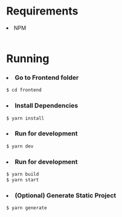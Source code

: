 # Requirements

<li> NPM </li>

<br>

# Running

<h3> <li> Go to Frontend folder  </li></h3>

```bash
$ cd frontend
```

<h3> <li> Install Dependencies  </li></h3>

```bash
$ yarn install
```

<h3> <li> Run for development  </li></h3>

```bash
$ yarn dev
```

<h3> <li> Run for development  </li></h3>

```bash
$ yarn build
$ yarn start
```

<h3> <li> (Optional) Generate Static Project  </li></h3>

```bash
$ yarn generate
```